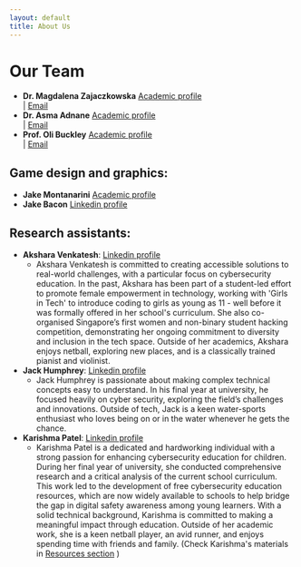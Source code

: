 ```yaml
---
layout: default
title: About Us
---
```

Our Team
===========

- **Dr. Magdalena Zajaczkowska** 
	[Academic profile](https://www.lboro.ac.uk/departments/compsci/staff/magdalena-zajaczkowska/)  
| [Email](emailto:M.A.Zajaczkowska@lboro.ac.uk)
- **Dr. Asma Adnane** 
	[Academic profile](https://www.lboro.ac.uk/departments/compsci/staff/asma-adnane/)  
| [Email](emailto:a.adnane@lboro.ac.uk)
- **Prof. Oli Buckley**
	[Academic profile](https://www.lboro.ac.uk/departments/compsci/staff/oli-buckley/)  
| [Email](emailto:o.buckly@lboro.ac.uk)

Game design and graphics:
----------------------
* **Jake Montanarini** 
	[Academic profile](https://norwichuni.ac.uk/about-us/meet-our-staff/jake-montanarini/)  
* **Jake Bacon** 
	[Linkedin profile](https://uk.linkedin.com/in/jake-bacon-28375329a)

Research assistants:
----------------------
* **Akshara Venkatesh**: [Linkedin profile](https://www.linkedin.com/in/akshara-venkatesh-a2151a194/)
	- Akshara Venkatesh is committed to creating accessible solutions to real-world challenges, with a particular 
	focus on cybersecurity education. In the past, Akshara has been part of a student-led 
	effort to promote female empowerment in technology, working with 'Girls in Tech' to 
	introduce coding to girls as young as 11 - well before it was formally offered in her 
	school's curriculum. She also co-organised Singapore’s first women and non-binary student 
	hacking competition, demonstrating her ongoing commitment to diversity and inclusion 
	in the tech space. 
	Outside of her academics, Akshara enjoys netball, exploring new places, 
	and is a classically trained pianist and violinist. 
* **Jack Humphrey**: [Linkedin profile](https://www.linkedin.com/in/jack-humphrey-548426222/)
	- Jack Humphrey is passionate about making complex technical concepts easy to understand. 
	In his final year at university, he focused heavily on cyber security, exploring the 
	field’s challenges and innovations. Outside of tech, Jack is a keen water-sports 
	enthusiast who loves being on or in the water whenever he gets the chance.
* **Karishma Patel**: [Linkedin profile](https://www.linkedin.com/in/karishma-patel-a1385a208/)
	- Karishma Patel is a dedicated and hardworking individual with a strong passion for 
	enhancing cybersecurity education for children. 
	During her final year of university, she conducted comprehensive research 
	and a critical analysis of the current school curriculum. 
	This work led to the development of free cybersecurity education resources, 
	which are now widely available to schools to help bridge the gap in 
	digital safety awareness among young learners. 
	With a solid technical background, Karishma is committed to making a meaningful 
	impact through education. Outside of her academic work, she is a keen netball player, 
	an avid runner, and enjoys spending time with friends and family. 
	(Check Karishma's materials in [Resources section](resources/) )

